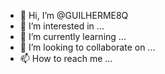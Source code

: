 - 👋 Hi, I’m @GUILHERME8Q
- 👀 I’m interested in ...
- 🌱 I’m currently learning ...
- 💞️ I’m looking to collaborate on ...
- 📫 How to reach me ...

<!---
GUILHERME8Q/GUILHERME8Q is a ✨ special ✨ repository because its `README.md` (this file) appears on your GitHub profile.
You can click the Preview link to take a look at your changes.
--->
